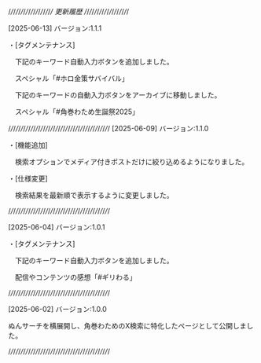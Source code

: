  /_/_/_/_/_/_/_/_/_/_/_/_/_/_/_/_/_/  更新履歴  /_/_/_/_/_/_/_/_/_/_/_/_/_/_/_/_/_/

[2025-06-13] バージョン:1.1.1

・[タグメンテナンス]

　下記のキーワード自動入力ボタンを追加しました。
 
　スペシャル「#ホロ金策サバイバル」
 
　下記のキーワードの自動入力ボタンをアーカイブに移動しました。
 
　スペシャル「#角巻わため生誕祭2025」

/_/_/_/_/_/_/_/_/_/_/_/_/_/_/_/_/_/_/_/_/_/_/_/_/_/_/_/_/_/_/_/_/_/_/_/_/_/_/_/_/
[2025-06-09] バージョン:1.1.0

・[機能追加]

　検索オプションでメディア付きポストだけに絞り込めるようになりました。
 
 ・[仕様変更]
 
　検索結果を最新順で表示するように変更しました。

/_/_/_/_/_/_/_/_/_/_/_/_/_/_/_/_/_/_/_/_/_/_/_/_/_/_/_/_/_/_/_/_/_/_/_/_/_/_/_/_/

[2025-06-04] バージョン:1.0.1

・[タグメンテナンス]

　下記のキーワード自動入力ボタンを追加しました。
 
　配信やコンテンツの感想「#ギリわる」

/_/_/_/_/_/_/_/_/_/_/_/_/_/_/_/_/_/_/_/_/_/_/_/_/_/_/_/_/_/_/_/_/_/_/_/_/_/_/_/_/

[2025-06-02] バージョン:1.0.0

ぬんサーチを横展開し、角巻わためのX検索に特化したページとして公開しました。

/_/_/_/_/_/_/_/_/_/_/_/_/_/_/_/_/_/_/_/_/_/_/_/_/_/_/_/_/_/_/_/_/_/_/_/_/_/_/_/_/
